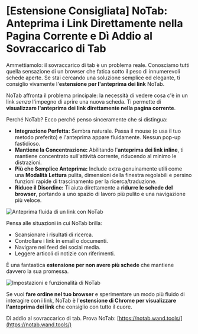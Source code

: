 # [Estensione Consigliata] NoTab: Anteprima i Link Direttamente nella Pagina Corrente e Dì Addio al Sovraccarico di Tab

Ammettiamolo: il sovraccarico di tab è un problema reale. Conosciamo tutti quella sensazione di un browser che fatica sotto il peso di innumerevoli schede aperte. Se stai cercando una soluzione semplice ed elegante, ti consiglio vivamente l'**estensione per l'anteprima dei link** NoTab.

NoTab affronta il problema principale: la necessità di vedere cosa c'è in un link *senza* l'impegno di aprire una nuova scheda. Ti permette di **visualizzare l'anteprima dei link direttamente nella pagina corrente**.

Perché NoTab? Ecco perché penso sinceramente che si distingua:

*   **Integrazione Perfetta:** Sembra naturale. Passa il mouse (o usa il tuo metodo preferito) e l'anteprima appare fluidamente. Nessun pop-up fastidioso.
*   **Mantiene la Concentrazione:** Abilitando l'**anteprima dei link inline**, ti mantiene concentrato sull'attività corrente, riducendo al minimo le distrazioni.
*   **Più che Semplice Anteprima:** Include extra genuinamente utili come una **Modalità Lettura** pulita, dimensioni della finestra regolabili e persino funzioni rapide di trascinamento per la ricerca/traduzione.
*   **Riduce il Disordine:** Ti aiuta direttamente a **ridurre le schede del browser**, portando a uno spazio di lavoro più pulito e una navigazione più veloce.

![Anteprima fluida di un link con NoTab](images/notab1.png)

Pensa alle situazioni in cui NoTab brilla:
*   Scansionare i risultati di ricerca.
*   Controllare i link in email o documenti.
*   Navigare nei feed dei social media.
*   Leggere articoli di notizie con riferimenti.

È una fantastica **estensione per non avere più schede** che mantiene davvero la sua promessa.

![Impostazioni e funzionalità di NoTab](images/notab2.png)

Se vuoi **fare ordine nel tuo browser** e sperimentare un modo più fluido di interagire con i link, NoTab è l'**estensione di Chrome per visualizzare l'anteprima dei link** che consiglio con tutto il cuore.

Dì addio al sovraccarico di tab. Prova NoTab: [https://notab.wand.tools/](https://notab.wand.tools/)
